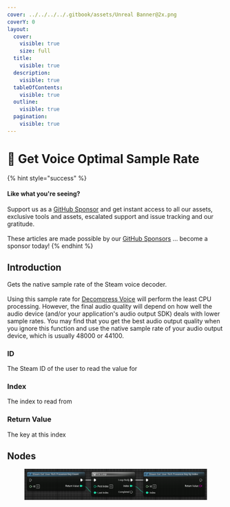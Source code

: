 ```yaml
---
cover: ../../../../.gitbook/assets/Unreal Banner@2x.png
coverY: 0
layout:
  cover:
    visible: true
    size: full
  title:
    visible: true
  description:
    visible: true
  tableOfContents:
    visible: true
  outline:
    visible: true
  pagination:
    visible: true
---
```


# 🔵 Get Voice Optimal Sample Rate

{% hint style="success" %}
#### Like what you're seeing?

Support us as a [GitHub Sponsor](../../../../become-a-sponsor/) and get instant access to all our assets, exclusive tools and assets, escalated support and issue tracking and our gratitude.\
\
These articles are made possible by our [GitHub Sponsors](../../../../become-a-sponsor/) ... become a sponsor today!
{% endhint %}

## Introduction

Gets the native sample rate of the Steam voice decoder.\
\
Using this sample rate for [Decompress Voice](decompress-voice.md) will perform the least CPU processing. However, the final audio quality will depend on how well the audio device (and/or your application's audio output SDK) deals with lower sample rates. You may find that you get the best audio output quality when you ignore this function and use the native sample rate of your audio output device, which is usually 48000 or 44100.

### ID

The Steam ID of the user to read the value for

### Index

The index to read from

### Return Value

The key at this index

## Nodes

<figure><img src="../../../../.gitbook/assets/image (1) (1) (1) (1) (1) (1) (1) (1) (1) (1) (1) (1).png" alt=""><figcaption></figcaption></figure>

